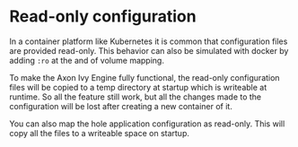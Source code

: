 # Read-only configuration

In a container platform like Kubernetes it is common that configuration
files are provided read-only. This behavior can also be simulated with docker by
adding `:ro` at the and of volume mapping.

To make the Axon Ivy Engine fully functional, the read-only configuration files
will be copied to a temp directory at startup which is writeable at runtime.
So all the feature still work, but all the changes made to the configuration
will be lost after creating a new container of it.

You can also map the hole application configuration as read-only. This will
copy all the files to a writeable space on startup.
